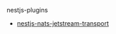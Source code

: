nestjs-plugins

- [nestjs-nats-jetstream-transport](https://github.com/Redningsselskapet/nestjs-plugins/tree/master/packages/nestjs-nats-jetstream-transport)